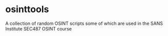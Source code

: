 # osinttools
A collection of random OSINT scripts some of which are used in the SANS Institute SEC487 OSINT course
